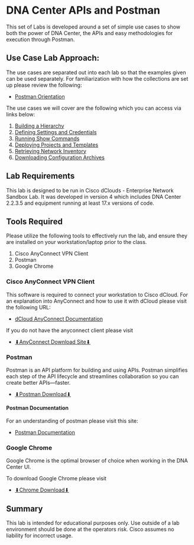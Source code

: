 # DNA Center APIs and Postman
This set of Labs is developed around a set of simple use cases to show both the power of DNA Center, the APIs and easy methodologies for execution through Postman.

## Use Case Lab Approach:
The use cases are separated out into each lab so that the examples given can be used separately. For familiarization with how the collections are set up please review the following:

- [Postman Orientation](./postman-orientation.md)

The use cases we will cover are the following which you can access via links below:

1. [Building a Hierarchy](./section1-hierarchy-1.md)
2. [Defining Settings and Credentials](./section2-settings-1.md)
3. [Running Show Commands](./labs/section3-cmdrun.md)
4. [Deploying Projects and Templates](./section4-templates.md)
5. [Retrieving Network Inventory](./labs/section5-inventory.md)
6. [Downloading Configuration Archives](./labs/section6-archives.md)

## Lab Requirements
This lab is designed to be run in Cisco dClouds - Enterprise Network Sandbox Lab. It was developed in version 4 which includes DNA Center 2.2.3.5 and equipment running at least 17.x versions of code.

## Tools Required
Please utilize the following tools to effectively run the lab, and ensure they are installed on your workstation/laptop prior to the class.

1. Cisco AnyConnect VPN Client
2. Postman
3. Google Chrome

### Cisco AnyConnect VPN Client
This software is required to connect your workstation to Cisco dCloud. For an explanation into AnyConnect and how to use it with dCloud please visit the following URL: 

- <a href="https://dcloud-cms.cisco.com/help/android_anyconnect" target="_blank">dCloud AnyConnect Documentation</a>

If you do not have the anyconnect client please visit 

- <a href="https://dcloud-rtp-anyconnect.cisco.com" target="_blank">⬇︎AnyConnect Download Site⬇︎</a>

### Postman
Postman is an API platform for building and using APIs. Postman simplifies each step of the API lifecycle and streamlines collaboration so you can create better APIs—faster.

- <a href="https://www.postman.com/downloads/" target="_blank">⬇︎Postman Download⬇︎</a>

#### Postman Documentation
For an understanding of postman please visit this site:

- <a href="https://learning.postman.com/docs/getting-started/introduction/" target="_blank">Postman Documentation</a>

### Google Chrome
Google Chrome is the optimal browser of choice when working in the DNA Center UI. 

To download Google Chrome please visit 

- <a href="https://www.google.com/chrome/downloads/" target="_blank">⬇︎Chrome Download⬇︎</a>

## Summary
This lab is intended for educational purposes only. Use outside of a lab environment should be done at the operators risk. Cisco assumes no liability for incorrect usage.